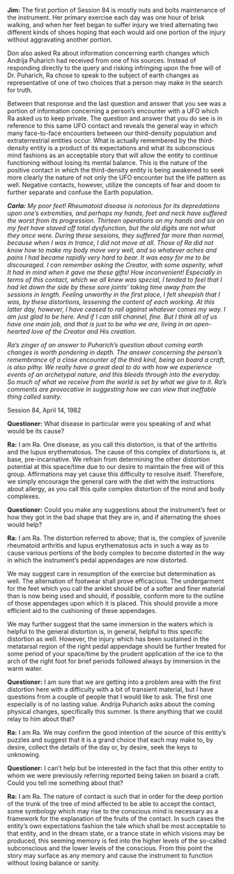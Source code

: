 <p><strong>Jim:</strong> The first portion of Session 84 is mostly nuts and bolts maintenance of the instrument. Her primary exercise each day was one hour of brisk walking, and when her feet began to suffer injury we tried alternating two different kinds of shoes hoping that each would aid one portion of the injury without aggravating another portion.</p>
<p>Don also asked Ra about information concerning earth changes which Andrija Puharich had received from one of his sources. Instead of responding directly to the query and risking infringing upon the free will of Dr. Puharich, Ra chose to speak to the subject of earth changes as representative of one of two choices that a person may make in the search for truth.</p>
<p>Between that response and the last question and answer that you see was a portion of information concerning a person’s encounter with a UFO which Ra asked us to keep private. The question and answer that you do see is in reference to this same UFO contact and reveals the general way in which many face-to-face encounters between our third-density population and extraterrestrial entities occur. What is actually remembered by the third-density entity is a product of its expectations and what its subconscious mind fashions as an acceptable story that will allow the entity to continue functioning without losing its mental balance. This is the nature of the positive contact in which the third-density entity is being awakened to seek more clearly the nature of not only the UFO encounter but the life pattern as well. Negative contacts, however, utilize the concepts of fear and doom to further separate and confuse the Earth population.</p>
<p><em><strong>Carla:</strong> My poor feet! Rheumatoid disease is notorious for its depredations upon one’s extremities, and perhaps my hands, feet and neck have suffered the worst from its progression. Thirteen operations on my hands and six on my feet have staved off total dysfunction, but the old digits are not what they once were. During these sessions, they suffered far more than normal, because when I was in trance, I did not move at all. Those of Ra did not know how to make my body move very well, and so whatever aches and pains I had became rapidly very hard to bear. It was easy for me to be discouraged. I can remember asking the Creator, with some asperity, what It had in mind when it gave me these gifts! How inconvenient! Especially in terms of this contact, which we all knew was special, I tended to feel that I had let down the side by these sore joints’ taking time away from the sessions in length. Feeling unworthy in the first place, I felt sheepish that I was, by these distortions, lessening the content of each working. At this latter day, however, I have ceased to rail against whatever comes my way. I am just glad to be here. And if I can still channel, fine. But I think all of us have one main job, and that is just to be who we are, living in an open-hearted love of the Creator and His creation.</em></p>
<p><em>Ra’s zinger of an answer to Puharich’s question about coming earth changes is worth pondering in depth. The answer concerning the person’s remembrance of a close encounter of the third kind, being on board a craft, is also pithy. We really have a great deal to do with how we experience events of an archetypal nature, and this bleeds through into the everyday. So much of what we receive from the world is set by what we give to it. Ra’s comments are provocative in suggesting how we can view that ineffable thing called sanity.</em></p>
<p class="transcript-sub-title">Session 84, April 14, 1982</p>
<p><strong>Questioner:</strong> What disease in particular were you speaking of and what would be its cause?</p>
<p><strong>Ra:</strong> I am Ra. One disease, as you call this distortion, is that of the arthritis and the lupus erythematosus. The cause of this complex of distortions is, at base, pre-incarnative. We refrain from determining the other distortion potential at this space/time due to our desire to maintain the free will of this group. Affirmations may yet cause this difficulty to resolve itself. Therefore, we simply encourage the general care with the diet with the instructions about allergy, as you call this quite complex distortion of the mind and body complexes.</p>
<p><strong>Questioner:</strong> Could you make any suggestions about the instrument’s feet or how they got in the bad shape that they are in, and if alternating the shoes would help?</p>
<p><strong>Ra:</strong> I am Ra. The distortion referred to above; that is, the complex of juvenile rheumatoid arthritis and lupus erythematosus acts in such a way as to cause various portions of the body complex to become distorted in the way in which the instrument’s pedal appendages are now distorted.</p>
<p>We may suggest care in resumption of the exercise but determination as well. The alternation of footwear shall prove efficacious. The undergarment for the feet which you call the anklet should be of a softer and finer material than is now being used and should, if possible, conform more to the outline of those appendages upon which it is placed. This should provide a more efficient aid to the cushioning of these appendages.</p>
<p>We may further suggest that the same immersion in the waters which is helpful to the general distortion is, in general, helpful to this specific distortion as well. However, the injury which has been sustained in the metatarsal region of the right pedal appendage should be further treated for some period of your space/time by the prudent application of the ice to the arch of the right foot for brief periods followed always by immersion in the warm water.</p>
<p><strong>Questioner:</strong> I am sure that we are getting into a problem area with the first distortion here with a difficulty with a bit of transient material, but I have questions from a couple of people that I would like to ask. The first one especially is of no lasting value. Andrija Puharich asks about the coming physical changes, specifically this summer. Is there anything that we could relay to him about that?</p>
<p><strong>Ra:</strong> I am Ra. We may confirm the good intention of the source of this entity’s puzzles and suggest that it is a grand choice that each may make to, by desire, collect the details of the day or, by desire, seek the keys to unknowing.</p>
<p><strong>Questioner:</strong> I can’t help but be interested in the fact that this other entity to whom we were previously referring reported being taken on board a craft. Could you tell me something about that?</p>
<p><strong>Ra:</strong> I am Ra. The nature of contact is such that in order for the deep portion of the trunk of the tree of mind affected to be able to accept the contact, some symbology which may rise to the conscious mind is necessary as a framework for the explanation of the fruits of the contact. In such cases the entity’s own expectations fashion the tale which shall be most acceptable to that entity, and in the dream state, or a trance state in which visions may be produced, this seeming memory is fed into the higher levels of the so-called subconscious and the lower levels of the conscious. From this point the story may surface as any memory and cause the instrument to function without losing balance or sanity.</p>